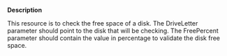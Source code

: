 **Description**

This resource is to check the free space of a disk. The DriveLetter parameter should 
point to the disk that will be checking. The FreePercent parameter should contain the value
in percentage to validate the disk free space.

